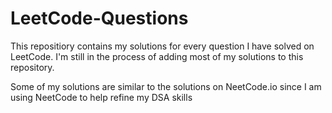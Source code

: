 # LeetCode-Questions
This repositiory contains my solutions for every question I have solved on LeetCode. I'm still in the process of adding most of my solutions to this repository.

Some of my solutions are similar to the solutions on NeetCode.io since I am using NeetCode to help refine my DSA skills
